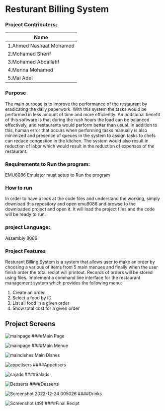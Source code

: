 # Resturant Billing System

### Project Contributers:

| Name                        | 
| -----------                 | 
| 1.Ahmed Nashaat Mohamed     |             
| 2.Mohamed Sherif            |            
| 3.Mohamed Abdallatif        |             
| 4.Menna Mohamed             |             
| 5.Mai Adel                  |             

### Purpose
The main purpose is to improve the performance of the restaurant by eradicating the daily paperwork. With this system the tasks would be performed in less amount of time and more efficiently. An additional benefit of this software is that during the rush hours the load can be balanced effectively, and restaurants would perform better than usual. In addition to this, human error that occurs when performing tasks manually is also minimized and presence of queues in the system to assign tasks to chefs can reduce congestion in the kitchen. The system would also result in reduction of labor which would result in the reduction of expenses of the restaurant.
### Requirements to Run the program:
EMU8086 Emulator must setup to Run the program
### How to run
In order to have a look at the code files and understand the working, simply download this repository and open emu8086 and browse to the downloaded project and open it. It will load the project files and the code will be ready to run.
### project Language:
Assembly 8086

### Project Features
Resturant Billing System is a system that allows user to make an order by choosing a various of items from
5 main menues and finally when the user finish order the total recipt will printout.
Records of orders will be stored using files. Implement a command line interface for the restaurant management system which provides the following menu:
1. Create an order
2. Select a food by ID
3. List all food in a given order
4. Show total cost for a given order

## Project Screens
![mainpage](https://user-images.githubusercontent.com/65959637/209413859-24062dd3-580b-4cad-9d16-2f6227615a95.png)
####Main Page

![mainpage](https://user-images.githubusercontent.com/65959637/209413885-bd60226d-c8c1-4397-aab3-6c049b70f5d2.png)
####Main Menue

![maindishes](https://user-images.githubusercontent.com/65959637/209413904-b7591808-46af-40df-9f08-769085213208.png)
Main Dishes

![appetisers](https://user-images.githubusercontent.com/65959637/209413921-9385027d-7769-4388-bac1-8aa0810e764c.png)
####Appetisers

![sajads](https://user-images.githubusercontent.com/65959637/209413949-21101897-2e68-41cf-8dfb-ce575c488547.png)
####Salads

![Desserts](https://user-images.githubusercontent.com/65959637/209413999-2166ab69-f295-4bfd-a414-a8e129d51c2d.png)
####Desserts

![Screenshot 2022-12-24 005026](https://user-images.githubusercontent.com/65959637/209414051-89b56a79-6304-454d-9b33-309a5f62e23b.png)
####Drinks

![Screenshot (49)](https://user-images.githubusercontent.com/65959637/209414075-a54aea0c-820f-4f19-b3c5-fb27e098e66c.png)
####Final Recipt
